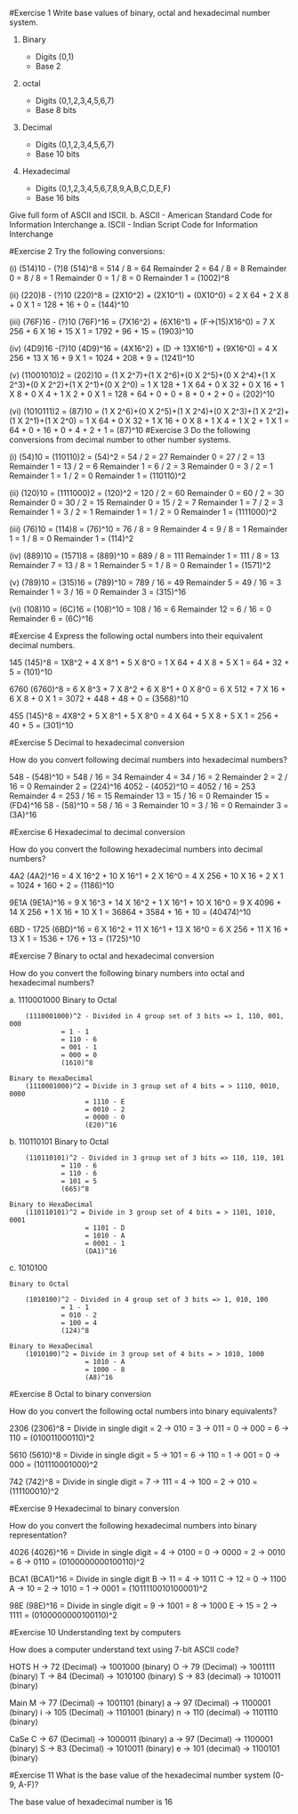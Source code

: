 #Exercise 1
Write base values of binary, octal and hexadecimal number system.

1. Binary
    - Digits (0,1) 
    - Base 2

2. octal
    - Digits (0,1,2,3,4,5,6,7) 
    - Base 8 bits
3. Decimal 
    - Digits (0,1,2,3,4,5,6,7)
    - Base 10 bits

4. Hexadecimal
    - Digits (0,1,2,3,4,5,6,7,8,9,A,B,C,D,E,F) 
    - Base 16 bits


Give full form of ASCII and ISCII.
    b. ASCII - American Standard Code for Information Interchange
    a. ISCII - Indian Script Code for Information Interchange



#Exercise 2
Try the following conversions:

(i) (514)10 - (?)8
        (514)^8 = 514 / 8 = 64 Remainder 2
                = 64 / 8 = 8 Remainder 0
                = 8 / 8 = 1 Remainder 0
                = 1 / 8 = 0 Remainder 1
                = (1002)^8


(ii) (220)8 - (?)10
        (220)^8 = (2X10^2) + (2X10^1) + (0X10^0)
                = 2 X 64 + 2 X 8 + 0 X 1
                = 128 + 16 + 0
                = (144)^10

(iii) (76F)16 - (?)10
        (76F)^16 = (7X16^2) + (6X16^1) + (F->(15)X16^0)
                = 7 X 256 + 6 X 16 + 15 X 1
                = 1792 + 96 + 15
                = (1903)^10


(iv) (4D9)16  -(?)10 
        (4D9)^16 = (4X16^2) + (D -> 13X16^1) + (9X16^0)
                = 4 X 256 + 13 X 16 + 9 X 1
                = 1024 + 208 + 9
                = (1241)^10


(v) (11001010)2 = (202)10
                = (1 X 2^7)+(1 X 2^6)+(0 X 2^5)+(0 X 2^4)+(1 X 2^3)+(0 X 2^2)+(1 X 2^1)+(0 X 2^0)
                = 1 X 128 + 1 X 64 + 0 X 32 + 0 X 16 + 1 X 8 + 0 X 4 + 1 X 2 + 0 X 1
                = 128 + 64 + 0 + 0 + 8 + 0 + 2 + 0
                = (202)^10

(vi) (1010111)2 = (87)10
                = (1 X 2^6)+(0 X 2^5)+(1 X 2^4)+(0 X 2^3)+(1 X 2^2)+(1 X 2^1)+(1 X 2^0)
                = 1 X 64 + 0 X 32 + 1 X 16 + 0 X 8 + 1 X 4 + 1 X 2 + 1 X 1
                = 64 + 0 + 16 + 0 + 4 + 2 + 1
                = (87)^10
#Exercise 3
Do the following conversions from decimal number to other number systems.

(i) (54)10 = (110110)2
       = (54)^2 = 54 / 2 = 27 Remainder 0
                = 27 / 2 = 13 Remainder 1
                = 13 / 2 = 6 Remainder 1
                = 6 / 2 = 3 Remainder 0
                = 3 / 2 = 1 Remainder 1
                = 1 / 2 = 0 Remainder 1
                = (110110)^2

(ii) (120)10 = (1111000)2
       = (120)^2 = 120 / 2 = 60 Remainder 0
                = 60 / 2 = 30 Remainder 0
                = 30 / 2 = 15 Remainder 0
                = 15 / 2 = 7 Remainder 1
                = 7 / 2 = 3 Remainder 1
                = 3 / 2 = 1 Remainder 1
                = 1 / 2 = 0 Remainder 1
                = (1111000)^2

(iii) (76)10 = (114)8
        = (76)^10 = 76 / 8 = 9 Remainder 4
                = 9 / 8 = 1 Remainder 1
                = 1 / 8 = 0 Remainder 1
                = (114)^2

(iv) (889)10 = (1571)8
      = (889)^10 = 889 / 8 = 111 Remainder 1
                = 111 / 8 = 13 Remainder 7
                = 13 / 8 = 1 Remainder 5
                = 1 / 8 = 0 Remainder 1
                = (1571)^2

(v) (789)10 = (315)16
     = (789)^10 = 789 / 16 = 49 Remainder 5
                = 49 / 16 = 3 Remainder 1
                = 3 / 16 = 0 Remainder 3
                = (315)^16

(vi) (108)10 = (6C)16
     = (108)^10 = 108 / 16 = 6 Remainder 12
                = 6 / 16 = 0 Remainder 6
                = (6C)^16

#Exercise 4
Express the following octal numbers into their equivalent decimal numbers.

145
    (145)^8 = 1X8^2 + 4 X 8^1 + 5 X 8^0
            = 1 X 64 + 4 X 8 + 5 X 1
            = 64 + 32 + 5
            = (101)^10

6760 
    (6760)^8 = 6 X 8^3 + 7 X 8^2 + 6 X 8^1 + 0 X 8^0
             = 6 X 512 + 7 X 16 + 6 X 8 + 0 X 1
             = 3072 + 448 + 48 + 0
             = (3568)^10 

455
    (145)^8 = 4X8^2 + 5 X 8^1 + 5 X 8^0
            = 4 X 64 + 5 X 8 + 5 X 1
            = 256 + 40 + 5
            = (301)^10

#Exercise 5
Decimal to hexadecimal conversion

How do you convert following decimal numbers into hexadecimal numbers?

548
    - (548)^10 = 548 / 16 = 34 Remainder 4
               = 34 / 16 = 2 Remainder 2
               = 2 / 16 = 0 Remainder 2
               = (224)^16
4052
    - (4052)^10 = 4052 / 16 = 253 Remainder 4
               = 253 / 16 = 15 Remainder 13
               = 15 / 16 = 0 Remainder 15
               = (FD4)^16
58
    - (58)^10 = 58 / 16 = 3 Remainder 10
               = 3 / 16 = 0 Remainder 3
               = (3A)^16

#Exercise 6
Hexadecimal to decimal conversion

How do you convert the following hexadecimal numbers into decimal numbers?

4A2 
    (4A2)^16 = 4 X 16^2 + 10 X 16^1 + 2 X 16^0
             = 4 X 256 + 10 X 16 + 2 X 1
             = 1024 + 160 + 2
             = (1186)^10

9E1A 
    (9E1A)^16 = 9 X 16^3 + 14 X 16^2 + 1 X 16^1 + 10 X 16^0
             = 9 X 4096 + 14 X 256 + 1 X 16 + 10 X 1
             = 36864 + 3584 + 16 + 10
             = (40474)^10

6BD - 1725
    (6BD)^16 = 6 X 16^2 + 11 X 16^1 + 13 X 16^0
             = 6 X 256 + 11 X 16 + 13 X 1
             = 1536 + 176 + 13
             = (1725)^10

             

#Exercise 7
Binary to octal and hexadecimal conversion

How do you convert the following binary numbers into octal and hexadecimal numbers?

a. 1110001000
    Binary to Octal

        (1110001000)^2 - Divided in 4 group set of 3 bits => 1, 110, 001, 000
                 = 1 - 1
                 = 110 - 6
                 = 001 - 1
                 = 000 = 0
                 (1610)^8 
    
    Binary to HexaDecimal
        (1110001000)^2 = Divide in 3 group set of 4 bits = > 1110, 0010, 0000
                       = 1110 - E
                       = 0010 - 2
                       = 0000 - 0
                       (E20)^16

b. 110110101
    Binary to Octal

        (110110101)^2 - Divided in 3 group set of 3 bits => 110, 110, 101
                 = 110 - 6
                 = 110 - 6
                 = 101 = 5
                 (665)^8 
    
    Binary to HexaDecimal
        (110110101)^2 = Divide in 3 group set of 4 bits = > 1101, 1010, 0001
                       = 1101 - D
                       = 1010 - A
                       = 0001 - 1
                       (DA1)^16

c. 1010100

    Binary to Octal

        (1010100)^2 - Divided in 4 group set of 3 bits => 1, 010, 100
                 = 1 - 1
                 = 010 - 2
                 = 100 = 4
                 (124)^8 
    
    Binary to HexaDecimal
        (1010100)^2 = Divide in 3 group set of 4 bits = > 1010, 1000
                       = 1010 - A
                       = 1000 - 8
                       (A8)^16

#Exercise 8
Octal to binary conversion

How do you convert the following octal numbers into binary equivalents?

2306 
    (2306)^8 = Divide in single digit 
            = 2 -> 010
            = 3 -> 011
            = 0 -> 000
            = 6 -> 110
            = (010011000110)^2

5610
    (5610)^8 = Divide in single digit 
            = 5 -> 101
            = 6 -> 110
            = 1 -> 001
            = 0 -> 000
            = (101110001000)^2

742
    (742)^8 = Divide in single digit 
            = 7 -> 111
            = 4 -> 100
            = 2 -> 010
            = (111100010)^2

#Exercise 9
Hexadecimal to binary conversion

How do you convert the following hexadecimal numbers into binary representation?

4026
    (4026)^16 = Divide in single digit 
            = 4 -> 0100
            = 0 -> 0000
            = 2 -> 0010
            = 6 -> 0110
            = (0100000000100110)^2
               
BCA1
    (BCA1)^16 = Divide in single digit 
        B -> 11 = 4 -> 1011
        C -> 12 = 0 -> 1100
        A -> 10 = 2 -> 1010
                = 1 -> 0001
                = (1011110010100001)^2

98E
    (98E)^16 = Divide in single digit 
                = 9 -> 1001
                = 8 -> 1000
        E -> 15 = 2 -> 1111
                = (0100000000100110)^2

#Exercise 10
Understanding text by computers

How does a computer understand text using 7-bit ASCII code?

HOTS 
    H -> 72 (Decimal) -> 1001000 (binary)
    O -> 79 (Decimal) -> 1001111 (binary)
    T -> 84 (Decimal) -> 1010100 (binary)
    S -> 83 (decimal) -> 1010011 (binary)
   

Main
    M -> 77 (Decimal) -> 1001101 (binary)
    a -> 97 (Decimal) -> 1100001 (binary)
    i -> 105 (Decimal) -> 1101001 (binary)
    n -> 110 (decimal) -> 1101110 (binary)

CaSe
    C -> 67 (Decimal) -> 1000011 (binary)
    a -> 97 (Decimal) -> 1100001 (binary)
    S -> 83 (Decimal) -> 1010011 (binary)
    e -> 101 (decimal) -> 1100101 (binary)

#Exercise 11
What is the base value of the hexadecimal number system (0-9, A-F)?

The base value of hexadecimal number is 16

